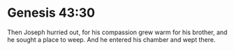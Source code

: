 # Genesis 43:30

Then Joseph hurried out, for his compassion grew warm for his brother, and he sought a place to weep. And he entered his chamber and wept there.
